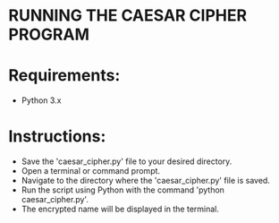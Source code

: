 # RUNNING THE CAESAR CIPHER PROGRAM

# Requirements: 
- Python 3.x

# Instructions:
- Save the 'caesar_cipher.py' file to your desired directory.
- Open a terminal or command prompt.
- Navigate to the directory where the 'caesar_cipher.py' file is saved.
- Run the script using Python with the command 'python caesar_cipher.py'.
- The encrypted name will be displayed in the terminal.